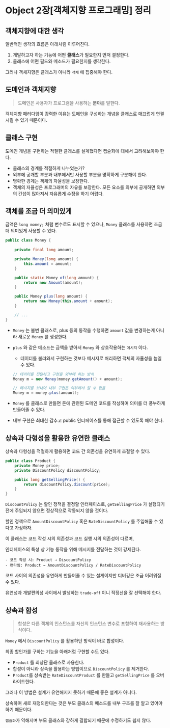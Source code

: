 # Object 2장[객체지향 프로그래밍] 정리

## 객체지향에 대한 생각

일반적인 생각의 흐름은 아래처럼 이루어진다.

1. 개발하고자 하는 기능에 어떤 **클래스**가 필요한지 먼저 결정한다.
2. 클래스에 어떤 필드와 메소드가 필요한지를 생각한다.

그러나 객체지향은 클래스가 아니라 `객체` 에 집중해야 한다.

## 도메인과 객체지향

> 도메인은 사용자가 프로그램을 사용하는 **분야**를 말한다.

객체지향 패러다임이 강력한 이유는 도메인을 구성하는 개념을 클래스로 매끄럽게 연결시킬 수 있기 때문이다.

## 클래스 구현

도메인 개념을 구현하는 적절한 클래스를 설계했다면 캡슐화에 대해서 고려해보아야 한다.

- 클래스의 경계를 적절하게 나누었는가?
- 외부에 공개할 부분과 내부에서만 사용할 부분을 명확하게 구분해야 한다.
- 명확한 경계는 객체의 자율성을 보장한다.
- 객체의 자율성은 프로그래머의 자유를 보장한다. 모든 요소를 외부에 공개하면 외부의 간섭이 많아져서 자유롭게 수정을 하기 어렵다.

## 객체를 조금 더 의미있게

금액은 `long money;` 처럼 변수로도 표시할 수 있으나, `Money` 클래스를 사용하면 조금 더 의미있게 사용할 수 있다.

```java
public class Money {
    
    private final long amount;

    private Money(long amount) {
        this.amount = amount;
    }

    public static Money of(long amount) {
        return new Amount(amount);
    }

    public Money plus(long amount) {
        return new Money(this.amount + amount);
    }

    // ...
}
```

- `Money` 는 불변 클래스로, plus 등의 동작을 수행하면 `amount` 값을 변경하는게 아니라 새로운 `Money` 를 생성한다.
- `plus` 와 같은 메소드는 금액을 받아서 `Money` 와 상호작용하는 `메시지` 이다.
    - 데이터를 불러와서 구현하는 것보다 메시지로 처리하면 객체의 자율성을 높일 수 있다.

    ```java
    // 데이터를 전달하고 구현을 외부에 하는 방식
    Money m = new Money(money.getAmount() + amount);

    // 메시지를 보내어 내부 구현은 외부에서 알 수 없음
    Money m = money.plus(amount);
    ```

- `Money` 를 클래스로 만들면 돈에 관련된 도메인 코드를 작성하여 의미를 더 풍부하게 만들어줄 수 있다.
- 내부 구현은 최대한 감추고 public 인터페이스를 통해 접근할 수 있도록 해야 한다.

## 상속과 다형성을 활용한 유연한 클래스

상속과 다형성을 적절하게 활용하면 코드 간 의존성을 유연하게 조절할 수 있다.

```java
public class Product {
    private Money price;
    private DiscountPolicy discountPolicy;

    public long getSellingPrice() {
        return discountPolicy.discount(price);
    }
}
```

`DiscountPolicy` 는 할인 정책을 결정할 인터페이스로, `getSellingPrice` 가 실행되기 전에 주입되지 않으면 정상적으로 작동되지 않을 것이다.

할인 정책으로 `AmountDiscountPolicy` 혹은 `RateDiscountPolicy` 를 주입해줄 수 있다고 가정하자.

이 클래스는 코드 작성 시의 의존성과 코드 실행 시의 의존성이 다르며,

인터페이스의 특성 상 기능 동작을 위해 메시지를 전달하는 것이 강제된다.

```
- 코드 작성 시: Product → DiscountPolicy
- 런타임: Product → AmountDiscountPolicy / RateDiscountPolicy
```

코드 사이의 의존성을 유연하게 만들어줄 수 있는 설계이지만 디버깅은 조금 어려워질 수 있다.

유연성과 개발편의성 사이에서 발생하는 `trade-off` 이니 적정선을 잘 선택해야 한다.

## 상속과 합성

> 합성은 다른 객체의 인스턴스를 자신의 인스턴스 변수로 포함하여 재사용하는 방식이다.

`Money` 에서 `DiscountPolicy` 를 활용하던 방식이 바로 합성이다.

최종 할인가를 구하는 기능을 아래처럼 구현할 수도 있다.

- `Product` 를 최상단 클래스로 사용한다.
- 합성이 아니라 상속을 활용하는 방법이므로 `DiscountPolicy` 를 제거한다.
- `Product`를  상속받는 `RateDiscountProduct` 를 만들고 `getSellingPrice` 를 오버라이드한다.

그러나 이 방법은 설계가 유연해지지 못하기 때문에 좋은 설계가 아니다.

상속하여 새로 재정의한다는 것은 부모 클래스의 메소드를 내부 구조를 잘 알고 있어야 하기 때문이다.

`캡슐화`가 약해지며 부모 클래스와 강하게 결합되기 때문에 수정하기도 쉽지 않다.